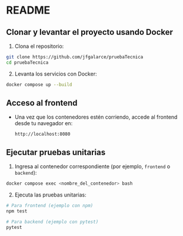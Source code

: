 # README

## Clonar y levantar el proyecto usando Docker

1. Clona el repositorio:
  ```bash
  git clone https://github.com/jfgalarce/pruebaTecnica
  cd pruebaTecnica
  ```

2. Levanta los servicios con Docker:
  ```bash
  docker compose up --build
  ```

## Acceso al frontend

- Una vez que los contenedores estén corriendo, accede al frontend desde tu navegador en:
  ```
  http://localhost:8080
  ```

## Ejecutar pruebas unitarias

1. Ingresa al contenedor correspondiente (por ejemplo, `frontend` o `backend`):
  ```bash
  docker compose exec <nombre_del_contenedor> bash
  ```

2. Ejecuta las pruebas unitarias:
  ```bash
  # Para frontend (ejemplo con npm)     
  npm test

  # Para backend (ejemplo con pytest)
  pytest
  ```
